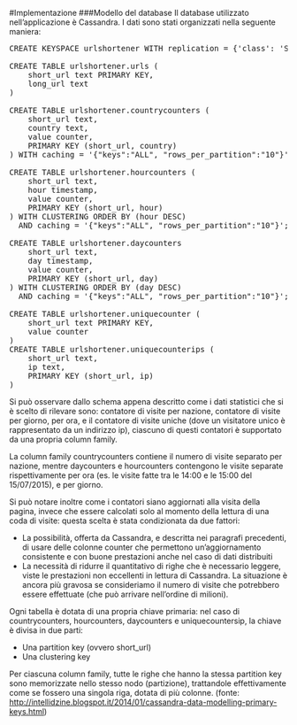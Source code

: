 #Implementazione
###Modello del database
Il database utilizzato nell’applicazione è Cassandra. I dati sono stati organizzati nella seguente maniera:
<pre>
CREATE KEYSPACE urlshortener WITH replication = {'class': 'SimpleStrategy', 'replication_factor': '1'}  AND durable_writes = true;

CREATE TABLE urlshortener.urls (
    short_url text PRIMARY KEY,
    long_url text
)

CREATE TABLE urlshortener.countrycounters (
    short_url text,
    country text,
    value counter,
    PRIMARY KEY (short_url, country)
) WITH caching = '{"keys":"ALL", "rows_per_partition":"10"}';

CREATE TABLE urlshortener.hourcounters (
    short_url text,
    hour timestamp,
    value counter,
    PRIMARY KEY (short_url, hour)
) WITH CLUSTERING ORDER BY (hour DESC) 
  AND caching = '{"keys":"ALL", "rows_per_partition":"10"}';

CREATE TABLE urlshortener.daycounters
    short_url text,
    day timestamp,
    value counter,
    PRIMARY KEY (short_url, day)
) WITH CLUSTERING ORDER BY (day DESC) 
  AND caching = '{"keys":"ALL", "rows_per_partition":"10"}';
   
CREATE TABLE urlshortener.uniquecounter (
    short_url text PRIMARY KEY,
    value counter
)
CREATE TABLE urlshortener.uniquecounterips (
    short_url text,
    ip text,
    PRIMARY KEY (short_url, ip)
)
</pre>
Si può osservare dallo schema appena descritto come i dati statistici che si è scelto di rilevare sono: contatore di visite per nazione, contatore di visite per giorno, per ora, e il contatore di visite uniche (dove un visitatore unico è rappresentato da un indirizzo ip), ciascuno di questi contatori è supportato da una propria column family.

La column family countrycounters contiene il numero di visite separato per nazione, mentre daycounters e hourcounters contengono le visite separate rispettivamente per ora (es. le visite fatte tra le 14:00 e le 15:00 del 15/07/2015), e per giorno.

Si può notare inoltre come i contatori siano aggiornati alla visita della pagina, invece che essere calcolati solo al momento della lettura di una coda di visite: questa scelta è stata condizionata da due fattori:
- La possibilità, offerta da Cassandra, e descritta nei paragrafi precedenti, di usare delle colonne counter che permettono un’aggiornamento consistente e con buone prestazioni anche nel caso di dati distribuiti
- La necessità di ridurre il quantitativo di righe che è necessario leggere, viste le prestazioni non eccellenti in lettura di Cassandra. La situazione è ancora più gravosa se consideriamo il numero di visite che potrebbero essere effettuate (che può arrivare nell’ordine di milioni).

Ogni tabella è dotata di una propria chiave primaria: nel caso di countrycounters, hourcounters, daycounters e uniquecountersip, la chiave è divisa in due parti:
 - Una partition key (ovvero short_url)
 - Una clustering key

Per ciascuna column family, tutte le righe che hanno la stessa partition key sono memorizzate nello stesso nodo (partizione), trattandole effettivamente come se fossero una singola riga, dotata di più colonne. (fonte: http://intellidzine.blogspot.it/2014/01/cassandra-data-modelling-primary-keys.html)
